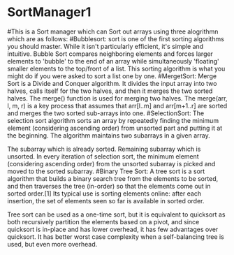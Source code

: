 # SortManager1
#This is a Sort manager which can Sort out arrays using three alogrithmn which are as follows:
#Bubblesort: sort is one of the first sorting algorithms you should master. While it isn't particularly efficient, it's simple and intuitive. Bubble Sort compares neighboring elements and forces larger elements to 'bubble' to the end of an array while simultaneously 'floating' smaller elements to the top/front of a list. This sorting algorithm is what you might do if you were asked to sort a list one by one.
#MergetSort:  Merge Sort is a Divide and Conquer algorithm. It divides the input array into two halves, calls itself for the two halves, and then it merges the two sorted halves. The merge() function is used for merging two halves. The merge(arr, l, m, r) is a key process that assumes that arr[l..m] and arr[m+1..r] are sorted and merges the two sorted sub-arrays into one. 
#SelectionSort: The selection sort algorithm sorts an array by repeatedly finding the minimum element (considering ascending order) from unsorted part and putting it at the beginning. The algorithm maintains two subarrays in a given array.

The subarray which is already sorted. 
Remaining subarray which is unsorted.
In every iteration of selection sort, the minimum element (considering ascending order) from the unsorted subarray is picked and moved to the sorted subarray. 
#Binary Tree Sort: A tree sort is a sort algorithm that builds a binary search tree from the elements to be sorted, and then traverses the tree (in-order) so that the elements come out in sorted order.[1] Its typical use is sorting elements online: after each insertion, the set of elements seen so far is available in sorted order.

Tree sort can be used as a one-time sort, but it is equivalent to quicksort as both recursively partition the elements based on a pivot, and since quicksort is in-place and has lower overhead, it has few advantages over quicksort. It has better worst case complexity when a self-balancing tree is used, but even more overhead.
